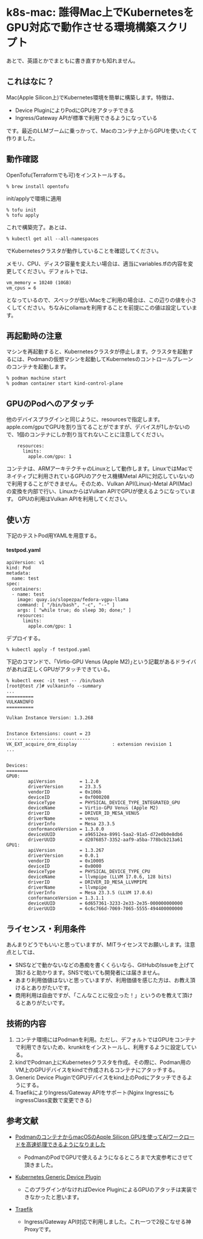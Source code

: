 ﻿# k8s-mac: 誰得Mac上でKubernetesをGPU対応で動作させる環境構築スクリプト

あとで、英語とかでまともに書き直すかも知れません。

## これはなに？

Mac(Apple Silicon上)でKubernetes環境を簡単に構築します。特徴は、

* Device PluginによりPodにGPUをアタッチできる
* Ingress/Gateway APIが標準で利用できるようになっている

です。最近のLLMブームに乗っかって、Macのコンテナ上からGPUを使いたくて作りました。

## 動作確認

OpenTofu(Terraformでも可)をインストールする。

    % brew install opentofu

init/applyで環境に適用

    % tofu init
    % tofu apply

これで構築完了。あとは、

    % kubectl get all --all-namespaces

でKubernetesクラスタが動作していることを確認してください。

メモリ、CPU、ディスク容量を変えたい場合は、適当にvariables.tfの内容を変更してください。デフォルトでは、

    vm_memory = 10240 (10GB)
    vm_cpus = 6

となっているので、スペックが低いMacをご利用の場合は、この辺りの値を小さくしてください。ちなみにollamaを利用することを前提にこの値は設定しています。

## 再起動時の注意

マシンを再起動すると、Kubernetesクラスタが停止します。クラスタを起動するには、Podmanの仮想マシンを起動してKubernetesのコントロールプレーンのコンテナを起動します。

    % podman machine start
    % podman container start kind-control-plane
    

## GPUのPodへのアタッチ

他のデバイスプラグインと同じように、resourcesで指定します。apple.com/gpuでGPUを割り当てることがでますが、デバイスが1しかないので、1個のコンテナにしか割り当てれないことに注意してください。

```
    resources:
      limits:
        apple.com/gpu: 1
```

コンテナは、ARMアーキテクチャのLinuxとして動作します。LinuxではMacでネイティブに利用されているGPUのアクセス機構Metal APIに対応していないので利用することができません。そのため、Vulkan API(Linux)-Metal API(Mac)の変換を内部で行い、LinuxからはVulkan APIでGPUが使えるようになっています。
GPUの利用はVulkan APIを利用してください。

## 使い方

下記のテストPod用YAMLを用意する。

#### testpod.yaml

```
apiVersion: v1
kind: Pod
metadata:
  name: test
spec:
  containers:
  - name: test
    image: quay.io/slopezpa/fedora-vgpu-llama
    command: [ "/bin/bash", "-c", "--" ]
    args: [ "while true; do sleep 30; done;" ]
    resources:
      limits:
        apple.com/gpu: 1
```

デプロイする。

    % kubectl apply -f testpod.yaml


下記のコマンドで、「Virtio-GPU Venus (Apple M2)｣という記載があるドライバがあれば正しくGPUがアタッチできている。
```
% kubectl exec -it test -- /bin/bash
[root@test /]# vulkaninfo --summary
...
==========
VULKANINFO
==========

Vulkan Instance Version: 1.3.268


Instance Extensions: count = 23
-------------------------------
VK_EXT_acquire_drm_display             : extension revision 1
...


Devices:
========
GPU0:
        apiVersion         = 1.2.0
        driverVersion      = 23.3.5
        vendorID           = 0x106b
        deviceID           = 0xf000208
        deviceType         = PHYSICAL_DEVICE_TYPE_INTEGRATED_GPU
        deviceName         = Virtio-GPU Venus (Apple M2)
        driverID           = DRIVER_ID_MESA_VENUS
        driverName         = venus
        driverInfo         = Mesa 23.3.5
        conformanceVersion = 1.3.0.0
        deviceUUID         = a96512ea-8991-5aa2-91a5-d72e0b0e8db6
        driverUUID         = d2076857-3352-aaf9-a5ba-778bcb213a61
GPU1:
        apiVersion         = 1.3.267
        driverVersion      = 0.0.1
        vendorID           = 0x10005
        deviceID           = 0x0000
        deviceType         = PHYSICAL_DEVICE_TYPE_CPU
        deviceName         = llvmpipe (LLVM 17.0.6, 128 bits)
        driverID           = DRIVER_ID_MESA_LLVMPIPE
        driverName         = llvmpipe
        driverInfo         = Mesa 23.3.5 (LLVM 17.0.6)
        conformanceVersion = 1.3.1.1
        deviceUUID         = 6d657361-3233-2e33-2e35-000000000000
        driverUUID         = 6c6c766d-7069-7065-5555-494400000000
```

## ライセンス・利用条件

あんまりどうでもいいと思っていますが、MITライセンスでお願いします。注意点としては、

* SNSなどで動かないなどの愚痴を書くくらいなら、GitHubのIssueを上げて頂けると助かります。SNSで呟いても開発者には届きません。
* あまり利用価値はないと思っていますが、利用価値を感じた方は、お教え頂けるとありがたいです。
* 商用利用は自由ですが、「こんなことに役立った！」というのを教えて頂けるとありがたいです。


## 技術的内容

1. コンテナ環境にはPodmanを利用。ただし、デフォルトではGPUをコンテナで利用できないため、krunkitをインストールし、利用するように設定している。
2. kindでPodman上にKubernetesクラスタを作成。その際に、Podman用のVM上のGPUデバイスをkindで作成されるコンテナにアタッチする。
3. Generic Device PluginでGPUデバイスをkind上のPodにアタッチできるようにする。
4. TraefikによりIngress/Gateway APIをサポート(Nginx IngressにもingressClass変数で変更できる)

## 参考文献

* [PodmanのコンテナからmacOSのApple Silicon GPUを使ってAIワークロードを高速処理できるようになりました](https://zenn.dev/orimanabu/articles/podman-libkrun-gpu)
  * PodmanのPodでGPUで使えるようになるところまで大変参考にさせて頂きました。

* [Kubernetes Generic Device Plugin](https://github.com/squat/generic-device-plugin)
  * このプラグインがなければDevice PluginによるGPUのアタッチは実装できなかったと思います。

* [Traefik](https://github.com/traefik/traefik-helm-chart)
  * Ingress/Gateway API対応で利用しました。これ一つで2役こなせる神Proxyです。



